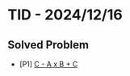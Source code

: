 # TID - 2024/12/16
<!--
## Learnings
- 
- 
-->

## Solved Problem
- [P1] [C - A x B + C](https://github.com/Taka0007/AtCoder/blob/main/ABC/ABC_179/ABC179_C.py)
